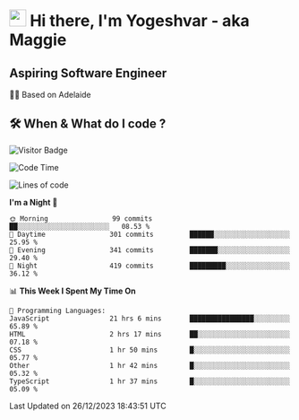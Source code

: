 <h1><img src="https://emojis.slackmojis.com/emojis/images/1531849430/4246/blob-sunglasses.gif?1531849430" width="30"/> Hi there, I'm Yogeshvar - aka Maggie</h1>

## Aspiring Software Engineer
🏂🏻  Based on Adelaide 

## 🛠 When & What do I code ?  

![Visitor Badge](https://visitor-badge.feriirawann.repl.co?username=yogeshvar&repo=yogeshvar&label=Visitors&style=plastic&color=%23457BFF&contentType=svg)

<!--START_SECTION:waka-->
![Code Time](http://img.shields.io/badge/Code%20Time-2%2C463%20hrs%2045%20mins-blue)

![Lines of code](https://img.shields.io/badge/From%20Hello%20World%20I%27ve%20Written-4.0%20million%20lines%20of%20code-blue)

**I'm a Night 🦉** 

```text
🌞 Morning                99 commits          ██░░░░░░░░░░░░░░░░░░░░░░░   08.53 % 
🌆 Daytime                301 commits         ██████░░░░░░░░░░░░░░░░░░░   25.95 % 
🌃 Evening                341 commits         ███████░░░░░░░░░░░░░░░░░░   29.40 % 
🌙 Night                  419 commits         █████████░░░░░░░░░░░░░░░░   36.12 % 
```


📊 **This Week I Spent My Time On** 

```text
💬 Programming Languages: 
JavaScript               21 hrs 6 mins       ████████████████░░░░░░░░░   65.89 % 
HTML                     2 hrs 17 mins       ██░░░░░░░░░░░░░░░░░░░░░░░   07.18 % 
CSS                      1 hr 50 mins        █░░░░░░░░░░░░░░░░░░░░░░░░   05.77 % 
Other                    1 hr 42 mins        █░░░░░░░░░░░░░░░░░░░░░░░░   05.32 % 
TypeScript               1 hr 37 mins        █░░░░░░░░░░░░░░░░░░░░░░░░   05.09 % 
```


 Last Updated on 26/12/2023 18:43:51 UTC
<!--END_SECTION:waka-->
